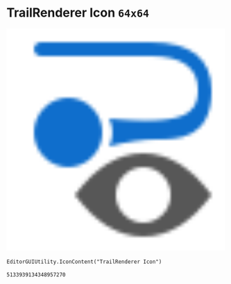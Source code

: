 # TrailRenderer Icon `64x64`
<img src="/img/TrailRenderer%20Icon.png" width=512 height=512>

``` CSharp
EditorGUIUtility.IconContent("TrailRenderer Icon")
```
```
5133939134348957270
```
